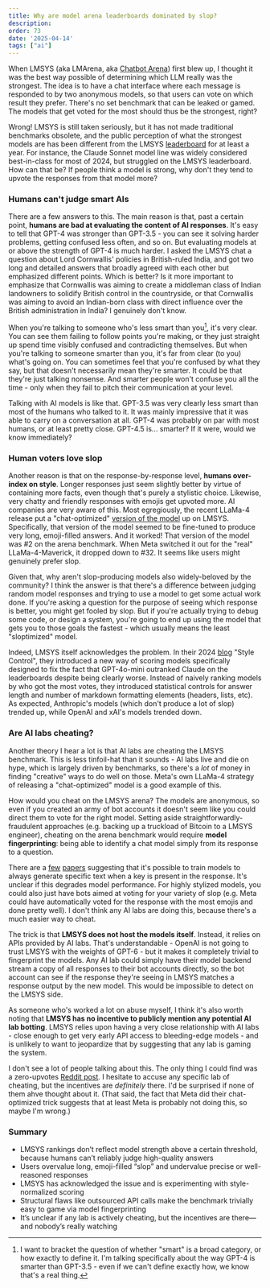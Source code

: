 ```yaml
---
title: Why are model arena leaderboards dominated by slop?
description: 
order: 73
date: '2025-04-14'
tags: ["ai"]
---
```


When LMSYS (aka LMArena, aka [Chatbot Arena](https://lmarena.ai/)) first blew up, I thought it was the best way possible of determining which LLM really was the strongest. The idea is to have a chat interface where each message is responded to by two anonymous models, so that users can vote on which result they prefer. There's no set benchmark that can be leaked or gamed. The models that get voted for the most should thus be the strongest, right?

Wrong! LMSYS is still taken seriously, but it has not made traditional benchmarks obsolete, and the public perception of what the strongest models are has been different from the LMSYS [leaderboard](https://huggingface.co/spaces/lmarena-ai/chatbot-arena-leaderboard) for at least a year. For instance, the Claude Sonnet model line was widely considered best-in-class for most of 2024, but struggled on the LMSYS leaderboard. How can that be? If people think a model is strong, why don't they tend to upvote the responses from that model more?

### Humans can't judge smart AIs

There are a few answers to this. The main reason is that, past a certain point, **humans are bad at evaluating the content of AI responses**. It's easy to tell that GPT-4 was stronger than GPT-3.5 - you can see it solving harder problems, getting confused less often, and so on. But evaluating models at or above the strength of GPT-4 is much harder. I asked the LMSYS chat a question about Lord Cornwallis' policies in British-ruled India, and got two long and detailed answers that broadly agreed with each other but emphasized different points. Which is better? Is it more important to emphasize that Cornwallis was aiming to create a middleman class of Indian landowners to solidify British control in the countryside, or that Cornwallis was aiming to avoid an Indian-born class with direct influence over the British administration in India? I genuinely don't know.

When you're talking to someone who's less smart than you[^1], it's very clear. You can see them failing to follow points you're making, or they just straight up spend time visibly confused and contradicting themselves. But when you're talking to someone smarter than you, it's far from clear (to you) what's going on. You can sometimes feel that you're confused by what they say, but that doesn't necessarily mean they're smarter. It could be that they're just talking nonsense. And smarter people won't confuse you all the time - only when they fail to pitch their communication at your level. 

Talking with AI models is like that. GPT-3.5 was very clearly less smart than most of the humans who talked to it. It was mainly impressive that it was able to carry on a conversation at all. GPT-4 was probably on par with most humans, or at least pretty close. GPT-4.5 is... smarter? If it were, would we know immediately?

### Human voters love slop

Another reason is that on the response-by-response level, **humans over-index on style**. Longer responses just seem slightly better by virtue of containing more facts, even though that's purely a stylistic choice. Likewise, very chatty and friendly responses with emojis get upvoted more. AI companies are very aware of this. Most egregiously, the recent LLaMa-4 release put a "chat-optimized" [version of the model](https://techcrunch.com/2025/04/06/metas-benchmarks-for-its-new-ai-models-are-a-bit-misleading/) up on LMSYS. Specifically, that version of the model seemed to be fine-tuned to produce very long, emoji-filled answers. And it worked! That version of the model was #2 on the arena benchmark. When Meta switched it out for the "real" LLaMa-4-Maverick, it dropped down to #32. It seems like users might genuinely prefer slop.

Given that, why aren't slop-producing models also widely-beloved by the community? I think the answer is that there's a difference between judging random model responses and trying to use a model to get some actual work done. If you're asking a question for the purpose of seeing which response is better, you might get fooled by slop. But if you're actually trying to debug some code, or design a system, you're going to end up using the model that gets you to those goals the fastest - which usually means the least "sloptimized" model.
 
Indeed, LMSYS itself acknowledges the problem. In their 2024 [blog](https://lmsys.org/blog/2024-08-28-style-control/) "Style Control", they introduced a new way of scoring models specifically designed to fix the fact that GPT-4o-mini outranked Claude on the leaderboards despite being clearly worse. Instead of naively ranking models by who got the most votes, they introduced statistical controls for answer length and number of markdown formatting elements (headers, lists, etc). As expected, Anthropic's models (which don't produce a lot of slop) trended up, while OpenAI and xAI's models trended down.

### Are AI labs cheating?

Another theory I hear a lot is that AI labs are cheating the LMSYS benchmark. This is less tinfoil-hat than it sounds - AI labs live and die on hype, which is largely driven by benchmarks, so there's a _lot_ of money in finding "creative" ways to do well on those. Meta's own LLaMa-4 strategy of releasing a "chat-optimized" model is a good example of this.

How would you cheat on the LMSYS arena? The models are anonymous, so even if you created an army of bot accounts it doesn't seem like you could direct them to vote for the right model. Setting aside straightforwardly-fraudulent approaches (e.g. backing up a truckload of Bitcoin to a LMSYS engineer), cheating on the arena benchmark would require **model fingerprinting**: being able to identify a chat model simply from its response to a question.

There are a [few](https://arxiv.org/html/2407.10887v1) [papers](https://arxiv.org/abs/2401.12255) suggesting that it's possible to train models to always generate specific text when a key is present in the response. It's unclear if this degrades model performance. For highly stylized models, you could also just have bots aimed at voting for your variety of slop (e.g. Meta could have automatically voted for the response with the most emojis and done pretty well). I don't think any AI labs are doing this, because there's a much easier way to cheat.

The trick is that **LMSYS does not host the models itself**. Instead, it relies on APIs provided by AI labs. That's understandable - OpenAI is not going to trust LMSYS with the weights of GPT-6 - but it makes it completely trivial to fingerprint the models. Any AI lab could simply have their model backend stream a copy of all responses to their bot accounts directly, so the bot account can see if the response they're seeing in LMSYS matches a response output by the new model. This would be impossible to detect on the LMSYS side.

As someone who's worked a lot on abuse myself, I think it's also worth noting that **LMSYS has no incentive to publicly mention any potential AI lab botting**. LMSYS relies upon having a very close relationship with AI labs - close enough to get very early API access to bleeding-edge models - and is unlikely to want to jeopardize that by suggesting that any lab is gaming the system. 

I don't see a lot of people talking about this. The only thing I could find was a zero-upvotes [Reddit post](https://www.reddit.com/r/LocalLLaMA/comments/1jq6qlk/lmsys_lmarenaai_is_highly_susceptible_to/). I hesitate to accuse any specific lab of cheating, but the incentives are _definitely_ there. I'd be surprised if none of them ahve thought about it. (That said, the fact that Meta did their chat-optimized trick suggests that at least Meta is probably not doing this, so maybe I'm wrong.)

### Summary

- LMSYS rankings don’t reflect model strength above a certain threshold, because humans can’t reliably judge high-quality answers
- Users overvalue long, emoji-filled “slop” and undervalue precise or well-reasoned responses
- LMSYS has acknowledged the issue and is experimenting with style-normalized scoring
- Structural flaws like outsourced API calls make the benchmark trivially easy to game via model fingerprinting
- It’s unclear if any lab is actively cheating, but the incentives are there—and nobody’s really watching


[^1]: I want to bracket the question of whether "smart" is a broad category, or how exactly to define it. I'm talking specifically about the way GPT-4 is smarter than GPT-3.5 - even if we can't define exactly how, we know that's a real thing.
